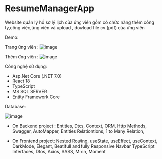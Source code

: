 # ResumeManagerApp
Website quản lý hồ sơ lý lịch của ứng viên gồm có chức năng thêm công ty,công việc,ứng viên và upload , dowload file cv (pdf) của ứng viên 

Demo:

Trang ứng viên :
![image](https://github.com/chinhnguyendac01/ResumeManagerApp/assets/101082005/9ce48eb5-a0cc-45a8-a92a-f56145a07da0)

Thêm ứng viên :
![image](https://github.com/chinhnguyendac01/ResumeManagerApp/assets/101082005/e83aaa6c-0122-4113-90ab-2e8284ca36c8)


Công nghệ sử dụng:
- Asp.Net Core (.NET 7.0)
- React 18
- TypeScript
- MS SQL SERVER
- Entity Framework Core

Database:

![image](https://github.com/chinhnguyendac01/ResumeManagerApp/assets/101082005/cbce68bf-2718-435c-a9ae-52fedbf5173b)




+ On Backend project :
Entities,
Dtos,
Context,
ORM,
Http Methods,
Swagger,
AutoMapper,
Entities Relationtions,
1 to Many Relation,

+ On Frontend project:
Nested Routing,
useState,
useEffect,
useContext,
DarkMode,
Elegant, Beatifull and fully Responsive Navbar
TypeScript Interfaces,
Dtos,
Axios,
SASS,
Mixin,
Moment
